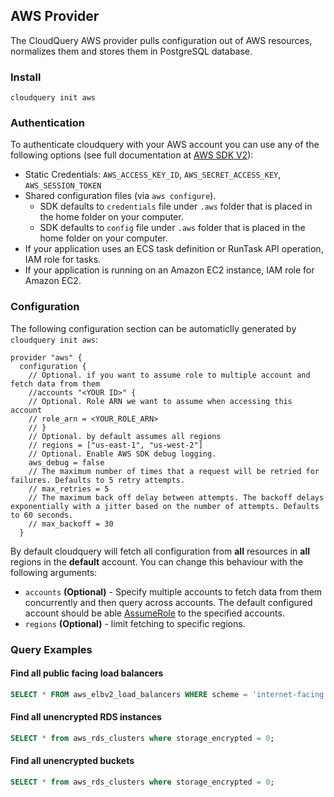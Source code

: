 ## AWS Provider

The CloudQuery AWS provider pulls configuration out of AWS resources, normalizes them and stores them in PostgreSQL database.

### Install

```shell
cloudquery init aws
```

### Authentication

To authenticate cloudquery with your AWS account you can use any of the following options (see full documentation at [AWS SDK V2](https://aws.github.io/aws-sdk-go-v2/docs/configuring-sdk/#specifying-credentials)):

- Static Credentials: `AWS_ACCESS_KEY_ID`, `AWS_SECRET_ACCESS_KEY`, `AWS_SESSION_TOKEN`
- Shared configuration files (via `aws configure`).
  - SDK defaults to `credentials` file under `.aws` folder that is placed in the home folder on your computer.
  - SDK defaults to `config` file under `.aws` folder that is placed in the home folder on your computer.
- If your application uses an ECS task definition or RunTask API operation, IAM role for tasks.
- If your application is running on an Amazon EC2 instance, IAM role for Amazon EC2.

### Configuration

The following configuration section can be automaticlly generated by `cloudquery init aws`:

```hcl
provider "aws" {
  configuration {
    // Optional. if you want to assume role to multiple account and fetch data from them
    //accounts "<YOUR ID>" {
    // Optional. Role ARN we want to assume when accessing this account
    // role_arn = <YOUR_ROLE_ARN>
    // }
    // Optional. by default assumes all regions
    // regions = ["us-east-1", "us-west-2"]
    // Optional. Enable AWS SDK debug logging.
    aws_debug = false
    // The maximum number of times that a request will be retried for failures. Defaults to 5 retry attempts.
    // max_retries = 5
    // The maximum back off delay between attempts. The backoff delays exponentially with a jitter based on the number of attempts. Defaults to 60 seconds.
    // max_backoff = 30
  }
```

By default cloudquery will fetch all configuration from **all** resources in **all** regions in the **default** account. You can change this behaviour with the following arguments:

- `accounts` **(Optional)** - Specify multiple accounts to fetch data from them concurrently and then query across accounts. The default configured account should be able [AssumeRole](https://docs.aws.amazon.com/STS/latest/APIReference/API_AssumeRole.html) to the specified accounts.
- `regions` **(Optional)** - limit fetching to specific regions.

### Query Examples

#### Find all public facing load balancers

```sql
SELECT * FROM aws_elbv2_load_balancers WHERE scheme = 'internet-facing';
```

#### Find all unencrypted RDS instances

```sql
SELECT * from aws_rds_clusters where storage_encrypted = 0;
```

#### Find all unencrypted buckets

```sql
SELECT * from aws_rds_clusters where storage_encrypted = 0;
```
